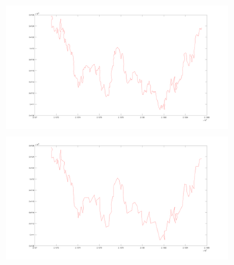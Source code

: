 ![orginal](https://github.com/Aixy99/Part1-ch03/blob/master/data/orginal.png)


![dp](https://github.com/Aixy99/Part1-ch03/blob/master/data/dp.png)

